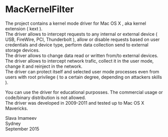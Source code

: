 # MacKernelFilter

The project contains a kernel mode driver for Mac OS X , aka kernel extension ( kext ).  
The driver allows to intercept requests to any internal or external device ( USB, FireWire, PCI, Thunderbolt ), allow or disable requests based on user credentials and device type, perform data collection send to external storage devices.  
The driver allows to change data read or written from/to external devices.  
The driver allows to intercept network trafic, collect it in the user mode, change it and reinject in the network.  
The driver can protect itself and selected user mode processes even from users with root privilege ( to a certain degree, depending on attackers skills ).  

You can use the driver for educational purposses. The commercial usage or code/binary distribution is not allowed.  
The driver was developed in 2009-2011 and tested up to Mac OS X Mavericks.

Slava Imameev  
Sydney  
September 2015  
